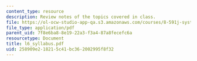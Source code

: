 ```yaml
---
content_type: resource
description: Review notes of the topics covered in class.
file: https://ol-ocw-studio-app-qa.s3.amazonaws.com/courses/8-591j-systems-biology-fall-2004/258909e218215c41bc362002995f8f32_l6_syllabus.pdf
file_type: application/pdf
parent_uid: 7f8e6ba8-8e19-22a3-f3a4-87a8fecefc6a
resourcetype: Document
title: l6_syllabus.pdf
uid: 258909e2-1821-5c41-bc36-2002995f8f32
---
```

